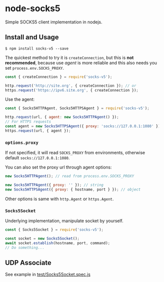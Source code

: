 # node-socks5

Simple SOCKS5 client implementation in nodejs.

## Install and Usage

```shell
$ npm install socks-v5 --save
```

The quickest method to try it is `createConnection`, but this is **not recommended**, because use *agent* is more reliable and this also needs you set `process.env.SOCKS_PROXY`.

```javascript
const { createConnection } = require('socks-v5');

http.request('http://site.org', { createConnection }); // or
https.request('https://ipv6.site.org', { createConnection });
```

Use the agent:

```javascript
const { Socks5HTTPAgent, Socks5HTTPSAgent } = require('socks-v5');

http.request(url, { agent: new Socks5HTTPAgent() });
// For HTTPS requests
const agent = new Socks5HTTPSAgent({ proxy: 'socks://127.0.0.1:1080' });
https.request(url, { agent });
```

### `options.proxy`

If not specified, it will read `SOCKS_PROXY` from environments, otherwise default `socks://127.0.0.1:1080`.

You can also set the proxy url through agent options:

```javascript
new Socks5HTTPAgent(); // read from process.env.SOCKS_PROXY

new Socks5HTTPAgent({ proxy: '' }); // string
new Socks5HTTPSAgent({ proxy: { hostname, port } }); // object
```

Other options is same with `http.Agent` or `https.Agent`.

### `Socks5Socket`

Underlying implementation, manipulate socket by yourself.

```javascript
const { Socks5Socket } = require('socks-v5');

const socket = new Socks5Socket();
await socket.establish(hostname, port, command);
// Do something...
```

## UDP Associate

See example in [test/Socks5Socket.spec.js](test/Socks5Socket.spec.js)
